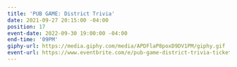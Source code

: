 ```yaml
---
title: 'PUB GAME: District Trivia'
date: 2021-09-27 20:15:00 -04:00
position: 17
event-date: 2022-09-30 19:00:00 -04:00
end-time: '09PM'
giphy-url: https://media.giphy.com/media/APDFlaP8poxD9DV1PM/giphy.gif
event-url: https://www.eventbrite.com/e/pub-game-district-trivia-tickets-410186327347
---
```


